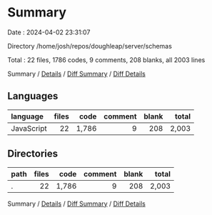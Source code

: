 # Summary

Date : 2024-04-02 23:31:07

Directory /home/josh/repos/doughleap/server/schemas

Total : 22 files,  1786 codes, 9 comments, 208 blanks, all 2003 lines

Summary / [Details](details.md) / [Diff Summary](diff.md) / [Diff Details](diff-details.md)

## Languages
| language | files | code | comment | blank | total |
| :--- | ---: | ---: | ---: | ---: | ---: |
| JavaScript | 22 | 1,786 | 9 | 208 | 2,003 |

## Directories
| path | files | code | comment | blank | total |
| :--- | ---: | ---: | ---: | ---: | ---: |
| . | 22 | 1,786 | 9 | 208 | 2,003 |

Summary / [Details](details.md) / [Diff Summary](diff.md) / [Diff Details](diff-details.md)